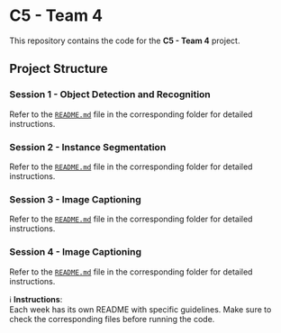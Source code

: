 # C5 - Team 4

This repository contains the code for the **C5 - Team 4** project.

## Project Structure

### Session 1 - Object Detection and Recognition
Refer to the [`README.md`](w1/README.md) file in the corresponding folder for detailed instructions.

### Session 2 - Instance Segmentation 
Refer to the [`README.md`](w2/README.md) file in the corresponding folder for detailed instructions.

### Session 3 - Image Captioning
Refer to the [`README.md`](w3/captioning/README.md) file in the corresponding folder for detailed instructions.

### Session 4 - Image Captioning
Refer to the [`README.md`](w4/README.md) file in the corresponding folder for detailed instructions.


ℹ️ **Instructions**:  
Each week has its own README with specific guidelines. Make sure to check the corresponding files before running the code.
